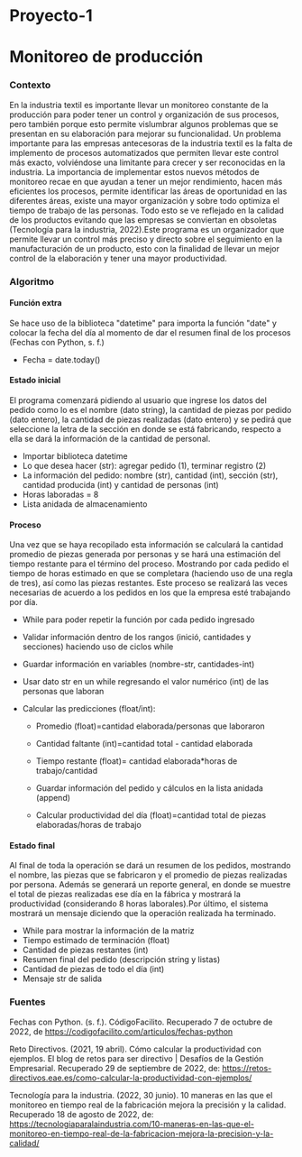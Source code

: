 # Proyecto-1
# Monitoreo de producción
### Contexto 
En la industria textil es importante llevar un monitoreo constante de la producción para poder tener un control y organización de sus procesos, pero también porque esto permite vislumbrar algunos problemas que se presentan en su elaboración para mejorar su funcionalidad. 
Un problema importante para las empresas antecesoras de la industria textil es la falta de implemento de procesos automatizados que permiten llevar este control más exacto, volviéndose una limitante para crecer y ser reconocidas en la industria. La importancia de implementar estos nuevos métodos de monitoreo recae en que ayudan a tener un mejor rendimiento, hacen más eficientes los procesos, permite identificar las áreas de oportunidad en las diferentes áreas, existe una mayor organización y sobre todo optimiza el tiempo de trabajo de las personas. Todo esto se ve reflejado en la calidad de los productos evitando que las empresas se conviertan en obsoletas (Tecnología para la industria, 2022).Este programa es un organizador que permite llevar un control más preciso y directo sobre el seguimiento en la manufacturación de un producto, esto con la finalidad de llevar un mejor control de la elaboración y tener una mayor productividad. 

### Algoritmo
#### Función extra
Se hace uso de la biblioteca "datetime" para importa la función "date" y colocar la fecha del día al momento de dar el resumen final de los procesos (Fechas con Python, s. f.)
- Fecha = date.today()

#### Estado inicial
El programa comenzará pidiendo al usuario que ingrese los datos del pedido como lo es el nombre (dato string), la cantidad de piezas por  pedido (dato entero), la cantidad de piezas realizadas (dato entero)  y se pedirá que  seleccione la letra de la sección en donde se está fabricando, respecto a ella se dará la información de la cantidad de personal. 
- Importar biblioteca datetime
- Lo que desea hacer (str):  agregar pedido (1), terminar registro (2)
- La información del pedido: nombre (str), cantidad (int), sección (str), cantidad producida (int) y cantidad de personas (int)
- Horas laboradas = 8 
- Lista anidada de almacenamiento
 
#### Proceso
Una vez que se haya recopilado esta información se calculará la cantidad promedio de piezas generada por personas y se hará una estimación del tiempo restante para el término del proceso. Mostrando por cada pedido el tiempo de horas estimado en que se completara (haciendo uso de una regla de tres), así como las piezas restantes. Este proceso se realizará las veces necesarias de acuerdo a los pedidos en los que la empresa esté trabajando por día. 
- While para poder repetir la función por cada pedido ingresado
- Validar información dentro de los rangos (inició, cantidades y secciones) haciendo uso de ciclos while 
- Guardar información en variables (nombre-str, cantidades-int)
- Usar dato str en un while regresando el valor numérico (int) de las personas que laboran 
- Calcular las predicciones (float/int): 

    * Promedio (float)=cantidad elaborada/personas que laboraron
      
    * Cantidad faltante (int)=cantidad total - cantidad elaborada
      
    * Tiempo restante (float)= cantidad elaborada*horas de trabajo/cantidad 
      
    * Guardar información del pedido y cálculos en la lista anidada (append)
      
    * Calcular productividad del día (float)=cantidad total de piezas elaboradas/horas de trabajo

#### Estado final
Al final de toda la operación se dará un resumen de los pedidos, mostrando el nombre, las piezas que se fabricaron y el promedio de piezas realizadas por persona. Además se generará un reporte general, en donde se muestre el total de piezas realizadas ese día en la fábrica y mostrará la productividad (considerando 8 horas laborales).Por último, el sistema mostrará un mensaje diciendo que la operación realizada ha terminado.
- While para mostrar la información de la matriz
- Tiempo estimado de terminación (float)
- Cantidad de piezas restantes (int)
- Resumen final del pedido (descripción string y listas)
- Cantidad de piezas de todo el día (int)
- Mensaje str de salida

### Fuentes

Fechas con Python. (s. f.). CódigoFacilito. Recuperado 7 de octubre de 2022, de
https://codigofacilito.com/articulos/fechas-python

Reto Directivos. (2021, 19 abril). Cómo calcular la productividad con ejemplos. El blog de retos para ser directivo | Desafíos de la Gestión Empresarial. Recuperado 29 de septiembre de 2022, de: https://retos-directivos.eae.es/como-calcular-la-productividad-con-ejemplos/

Tecnología para la industria. (2022, 30 junio). 10 maneras en las que el monitoreo en tiempo real de la fabricación mejora la precisión y la calidad.    Recuperado 18 de agosto de 2022, de: https://tecnologiaparalaindustria.com/10-maneras-en-las-que-el-monitoreo-en-tiempo-real-de-la-fabricacion-mejora-la-precision-y-la-calidad/
